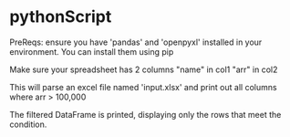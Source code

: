 # pythonScript

PreReqs:
ensure you have 'pandas' and 'openpyxl' installed in your environment. You can install them using pip

Make sure your spreadsheet has 2 columns
"name" in col1
"arr" in col2

This will parse an excel file named 'input.xlsx' and print out all columns where arr > 100,000

The filtered DataFrame is printed, displaying only the rows that meet the condition.
